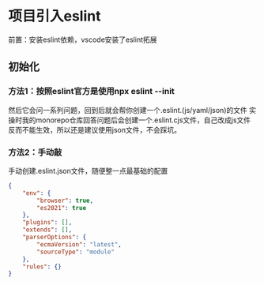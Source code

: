 # 项目引入eslint
前置：安装eslint依赖，vscode安装了eslint拓展 
## 初始化
### 方法1：按照eslint官方是使用npx eslint --init 
然后它会问一系列问题，回到后就会帮你创建一个.eslint.(js/yaml/json)的文件 
实操时我的monorepo仓库回答问题后会创建一个.eslint.cjs文件，自己改成js文件反而不能生效，所以还是建议使用json文件，不会踩坑。
### 方法2：手动敲 
手动创建.eslint.json文件，随便整一点最基础的配置
```json
{
    "env": {
        "browser": true,
        "es2021": true
    },
    "plugins": [],
    "extends": [],
    "parserOptions": {
        "ecmaVersion": "latest",
        "sourceType": "module"
    },
    "rules": {}
}
```